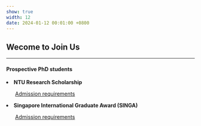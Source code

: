```yaml
---
show: true
width: 12
date: 2024-01-12 00:01:00 +0800
---
```


<div class="p-4">
    <h2>Wecome to Join Us</h2>
    <hr />
    <h4>Prospective PhD students</h4>
    <p>
        <li> <strong>NTU Research Scholarship</strong></li>
        <ol>
            <a href="https://www.ntu.edu.sg/education/graduate-programme/cee-phd-programme-(by-research)" target="_blank">Admission requirements </a>
        </ol>
        <li><strong>Singapore International Graduate Award (SINGA)</strong></li>
        <ol>
            <a href="https://www.a-star.edu.sg/Scholarships/for-graduate-studies/singapore-international-graduate-award-singa" target="_blank">Admission requirements </a>
        </ol>
    </p>
 
</div>

